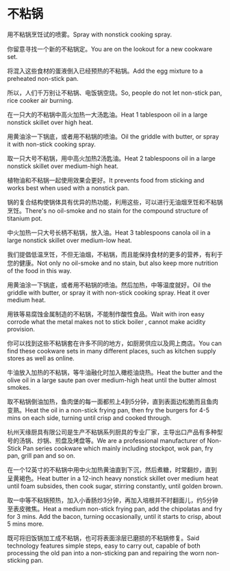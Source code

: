 # 不粘锅

<p><span class="chinese">用不粘锅烹饪试的喷雾。</span><span class="english">Spray with nonstick cooking spray.</span></p>

<p><span class="chinese">你留意寻找一个新的不粘锅定。</span><span class="english">You are on the lookout for a new cookware set.</span></p>

<p><span class="chinese">将混入这些食材的蛋液倒入已经预热的不粘锅。</span><span class="english">Add the egg mixture to a preheated non-stick pan.</span></p>

<p><span class="chinese">所以，人们千万别让不粘锅、电饭锅空烧。</span><span class="english">So, people do not let non-stick pan, rice cooker air burning.</span></p>

<p><span class="chinese">在一只大的不粘锅中高火加热一大汤匙油。</span><span class="english">Heat 1 tablespoon oil in a large nonstick skillet over high heat.</span></p>

<p><span class="chinese">用黄油涂一下锅底，或者用不粘锅的喷油。</span><span class="english">Oil the griddle with butter, or spray it with non-stick cooking spray.</span></p>

<p><span class="chinese">取一只大号不粘锅，用中高火加热2汤匙油。</span><span class="english">Heat 2 tablespoons oil in a large nonstick skillet over medium-high heat.</span></p>

<p><span class="chinese">植物油和不粘锅一起使用效果会更好。</span><span class="english">It prevents food from sticking and works best when used with a nonstick pan.</span></p>

<p><span class="chinese">锅的复合结构使锅体具有优异的热功能，利用这些，可以进行无油烟烹饪和不粘锅烹饪。</span><span class="english">There's no oil-smoke and no stain for the compound structure of titanium pot.</span></p>

<p><span class="chinese">中火加热一只大号长柄不粘锅，放入油。</span><span class="english">Heat 3 tablespoons canola oil in a large nonstick skillet over medium-low heat.</span></p>

<p><span class="chinese">我们提倡低温烹饪，不但无油烟，不粘锅，而且能保持食材的更多的营养，有利于您的健康。</span><span class="english">Not only no oil-smoke and no stain, but also keep more nutrition of the food in this way.</span></p>

<p><span class="chinese">用黄油涂一下锅底，或者用不粘锅的喷油。然后加热，中等温度就好。</span><span class="english">Oil the griddle with butter, or spray it with non-stick cooking spray. Heat it over medium heat.</span></p>

<p><span class="chinese">用铁等易腐蚀金属制造的不粘锅，不能制作酸性食品。</span><span class="english">Wait with iron easy corrode what the metal makes not to stick boiler , cannot make acidity provision.</span></p>

<p><span class="chinese">你可以找到这些不粘锅套在许多不同的地方，如厨房供应以及网上商店。</span><span class="english">You can find these cookware sets in many different places, such as kitchen supply stores as well as online.</span></p>

<p><span class="chinese">牛油放入加热的不粘锅，等牛油融化时加入橄榄油烧热。</span><span class="english">Heat the butter and the olive oil in a large saute pan over medium-high heat until the butter almost smokes.</span></p>

<p><span class="chinese">取不粘锅倒油加热，鱼肉堡的每一面都煎上4到5分钟，直到表面边松脆而且鱼肉变熟。</span><span class="english">Heat the oil in a non-stick frying pan, then fry the burgers for 4-5 mins on each side, turning until crisp and cooked through.</span></p>

<p><span class="chinese">杭州天缘厨具有限公司是生产不粘锅系列厨具的专业厂家，主导出口产品有多种型号的汤锅、炒锅、煎盘及烤盘等。</span><span class="english">We are a professional manufacturer of Non-Stick Pan series cookware which mainly including stockpot, wok pan, fry pan, grill pan and so on.</span></p>

<p><span class="chinese">在一个12英寸的不粘锅中用中火加热黄油直到下沉，然后煮糖，时常翻炒，直到呈黄褐色。</span><span class="english">Heat butter in a 12-inch heavy nonstick skillet over medium heat until foam subsides, then cook sugar, stirring constantly, until golden brown.</span></p>

<p><span class="chinese">取一中等不粘锅预热，加入小香肠炒3分钟，再加入培根并不时翻面儿，约5分钟至表皮微焦。</span><span class="english">Heat a medium non-stick frying pan, add the chipolatas and fry for 3 mins. Add the bacon, turning occasionally, until it starts to crisp, about 5 mins more.</span></p>

<p><span class="chinese">既可将旧饭锅加工成不粘锅，也可将表面涂层已磨损的不粘锅修复。</span><span class="english">Said technology features simple steps, easy to carry out, capable of both processing the old pan into a non-sticking pan and repairing the worn non-sticking pan.</span></p>

